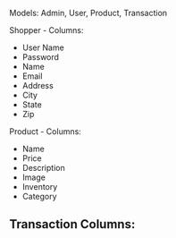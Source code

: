 Models: Admin, User, Product, Transaction

Shopper - Columns:
 - User Name
 - Password
 - Name
 - Email
 - Address
 - City
 - State
 - Zip

Product - Columns:
 - Name
 - Price
 - Description
 - Image
 - Inventory
 - Category

Transaction Columns:
 - 
